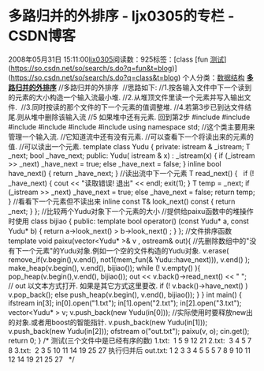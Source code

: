 # 多路归并的外排序 - ljx0305的专栏 - CSDN博客
2008年05月31日 15:11:00[ljx0305](https://me.csdn.net/ljx0305)阅读数：925标签：[class																[fun																[测试](https://so.csdn.net/so/search/s.do?q=测试&t=blog)](https://so.csdn.net/so/search/s.do?q=fun&t=blog)](https://so.csdn.net/so/search/s.do?q=class&t=blog)
个人分类：[数据结构](https://blog.csdn.net/ljx0305/article/category/403670)
[**多路归并的外排序**](http://cunsh.ycool.com/post.1536631.html)
//多路归并的外排序 
//思路如下:
//1.按各输入文件中下一个读到的元素的大小构造一个输入流最小堆.
//2.从堆顶文件里读一个元素并写入输出文件. 
//3.同时按读的那个文件的下一个元素的值调整堆.
//4.若第3步已到达文件结尾.则从堆中删除该输入流
//5 如果堆中还有元素. 回到第2步
#include<iostream>
#include<fstream>
#include<vector>
#include<algorithm>
#include<iterator>
#include<functional>
using namespace std;
//这个类主要用来管理一个输入流.
//它知道流中还有没有元素.
//可以查看下一个将读出来的元素的值.
//可以读出一个元素.
template <class T>
class Yudu {
private:
istream & _istream;
T _next;
bool _have_next;
public:
Yudu( istream & x) : _istream(x) {
if (_istream >> _next) _have_next = true;
else _have_next = false; 
}
inline bool have_next() { return _have_next; }
//读出流中下一个元素
T read_next() {   
if (! _have_next) {
cout << "读取错误! 退出" << endl;
exit(1);
}
T temp = _next;
if (_istream >> _next) 
_have_next = true;
else 
_have_next = false;
return temp;
}
//看看下一个元素但不读出来
inline const T& look_next() const { return _next; } 
};
//比较两个Yudu对象下一个元素的大小
//提供给paixu函数中的堆操作时使用
class bijiao 
{
public:
template <typename T>
bool operator() (const Yudu<T>* a, const Yudu<T>* b) {
return a->look_next() > b->look_next() ;
}
};
//文件排序函数
template <typename T>
void paixu(vector<Yudu<T>* >& v , ostream& out){
//先删除数组中的"没有下一个元素"的Yudu对象.例如一个空的文件构造的Yudu对象.
v.erase( remove_if(v.begin(),v.end(), 
not1(mem_fun(& Yudu<T>::have_next))), v.end() );
make_heap(v.begin(), v.end(), bijiao());
while (! v.empty() ){
pop_heap(v.begin(),v.end(), bijiao());
out << v.back()->read_next() << " ";   // out 以文本方式打开. 如果是其它方式这里要改.
if (! v.back()->have_next() ) 
v.pop_back();
else 
push_heap(v.begin(), v.end(), bijiao());
}
}
int main() {
ifstream in[3];
in[0].open("1.txt");
in[1].open("2.txt");
in[2].open("3.txt");
vector<Yudu<int>* > v;
v.push_back(new Yudu<int>(in[0])); //实际使用时要释放new出的对象.或者用boost的智能指针.
v.push_back(new Yudu<int>(in[1]));
v.push_back(new Yudu<int>(in[2]));
ofstream o("out.txt");
paixu(v, o);
cin.get();
return 0;
}
/*
测试(三个文件中是已经有序的数)
1.txt:  1 5 9 12 21
2.txt:  3 4 5 7 8
3.txt:  2 3 5 10 11 14 19 25 27 
执行归并后
out.txt: 
1 2 3 3 4 5 5 5 7 8 9 10 11 12 14 19 21 25 27 
  */
